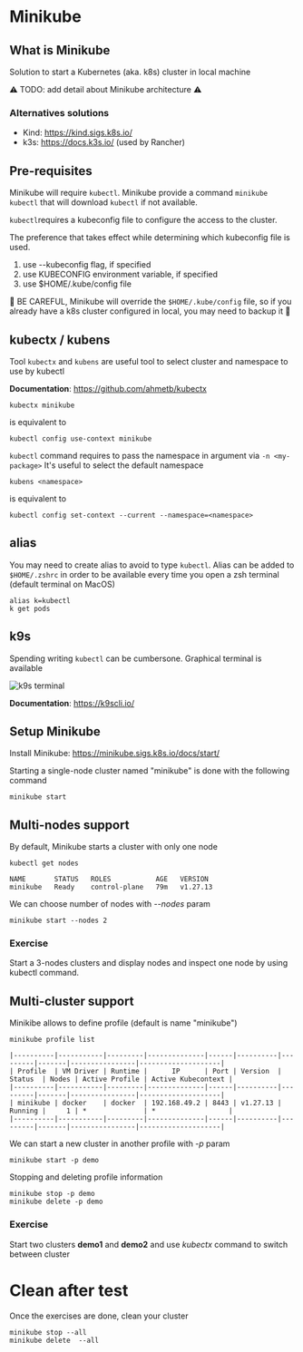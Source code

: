 # Minikube

## What is Minikube

Solution to start a Kubernetes (aka. k8s) cluster in local machine

⚠️ TODO: add detail about Minikube architecture ⚠️

### Alternatives solutions

- Kind: https://kind.sigs.k8s.io/
- k3s: https://docs.k3s.io/ (used by Rancher)


## Pre-requisites

Minikube will require `kubectl`. Minikube provide a command `minikube kubectl` that will download `kubectl` if not available.

`kubectl`requires a kubeconfig file to configure the access to the cluster. 

The preference that takes effect while determining which kubeconfig file is used.
1. use --kubeconfig flag, if specified
2. use KUBECONFIG environment variable, if specified
3. use $HOME/.kube/config file

🔴 BE CAREFUL, Minikube will override the `$HOME/.kube/config` file, so if you already have a k8s cluster configured in local, you may need to backup it 🔴

## kubectx / kubens

Tool `kubectx` and `kubens` are useful tool to select cluster and namespace to use by kubectl

**Documentation**: https://github.com/ahmetb/kubectx

```
kubectx minikube
```
is equivalent to 

```
kubectl config use-context minikube
```

`kubectl` command requires to pass the namespace in argument via `-n <my-package>`
It's useful to select the default namespace

```
kubens <namespace>
```
is equivalent to 
```
kubectl config set-context --current --namespace=<namespace>
```

## alias

You may need to create alias to avoid to type `kubectl`. Alias can be added to `$HOME/.zshrc` in order to be available every time you open a zsh terminal (default terminal on MacOS)

```
alias k=kubectl
k get pods
```

## k9s

Spending writing `kubectl` can be cumbersone.
Graphical terminal is available


![k9s terminal](/../assets/k9s.png "k9s terminal")

**Documentation**: https://k9scli.io/



## Setup Minikube

Install Minikube: https://minikube.sigs.k8s.io/docs/start/

Starting a single-node cluster named "minikube" is done with the following command

```
minikube start
```


## Multi-nodes support

By default, Minikube starts a cluster with only one node
```shell
kubectl get nodes

NAME       STATUS   ROLES           AGE   VERSION
minikube   Ready    control-plane   79m   v1.27.13
```

We can choose number of nodes with *--nodes* param
```shell
minikube start --nodes 2
```

### Exercise

Start a 3-nodes clusters and display nodes and inspect one node by using kubectl command. 



## Multi-cluster support

Minikibe allows to define profile (default is name "minikube")
```shell
minikube profile list

|----------|-----------|---------|--------------|------|----------|---------|-------|----------------|--------------------|
| Profile  | VM Driver | Runtime |      IP      | Port | Version  | Status  | Nodes | Active Profile | Active Kubecontext |
|----------|-----------|---------|--------------|------|----------|---------|-------|----------------|--------------------|
| minikube | docker    | docker  | 192.168.49.2 | 8443 | v1.27.13 | Running |     1 | *              | *                  |
|----------|-----------|---------|--------------|------|----------|---------|-------|----------------|--------------------|
```

We can start a new cluster in another profile with *-p* param
```shell
minikube start -p demo
```

Stopping and deleting profile information
```shell
minikube stop -p demo
minikube delete -p demo
```

### Exercise

Start two clusters **demo1** and **demo2** and use *kubectx* command to switch between cluster



# Clean after test

Once the exercises are done, clean your cluster

```shell
minikube stop --all
minikube delete  --all
```